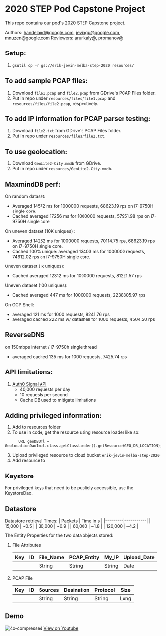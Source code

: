 # 2020 STEP Pod Capstone Project

This repo contains our pod's 2020 STEP Capstone project.

Authors: handeland@google.com, jevingu@google.com, mnuzen@google.com 
Reviewers: arunkaly@, promanov@

## Setup: 
1. `gsutil cp -r gs://erik-jevin-melba-step-2020 resources/`

## To add sample PCAP files: 

1. Download `file1.pcap` and `file2.pcap` from GDrive's PCAP Files folder.
2. Put in repo under `resources/files/file1.pcap` and `resources/files/file2.pcap`, respectively. 

## To add IP information for PCAP parser testing:

1. Download `file2.txt` from GDrive's PCAP Files folder.
2. Put in repo under `resources/files/file2.txt`.

## To use geolocation: 

1. Download `GeoLite2-City.mmdb` from GDrive.
2. Put in repo under `resources/GeoLite2-City.mmdb`.

## MaxmindDB perf: 

On random dataset:
- Averaged 14572 ms for 1000000 requests, 68623.19 rps on i7-9750H single core.
- Cached averaged 17256 ms for 1000000 requests, 57951.98 rps on i7-9750H single core

On uneven dataset (10K uniques) : 
- Averaged 14262 ms for 1000000 requests, 70114.75 rps, 68623.19 rps on i7-9750H single core.
- Cached 100% unique: averaged 13403 ms for 1000000 requests, 74612.02 rps on i7-9750H single core.

Uneven dataset (1k uniques): 
- Cached averaged 12312 ms for 1000000 requests, 81221.57 rps

Uneven dataset (100 uniques):
- Cached averaged 447 ms for 1000000 requests, 2238805.97 rps

On GCP Shell: 
- averaged 121 ms for 1000 requests, 8241.76 rps
- averaged cached 222 ms w/ datashell for 1000 requests, 4504.50 rps

## ReverseDNS

on 150mbps internet / i7-9750h single thread
- averaged cached 135 ms for 1000 requests, 7425.74 rps

## API limitations: 
1. [Auth0 Signal API](https://auth0.com/signals/docs/)
    - 40,000 requests per day
    - 10 requests per second
    - Cache DB used to mitigate limitations


## Adding privileged information: 
1. Add to resources folder
2. To use in code, get the resource using resource loader like so:

```$java
      URL geoDBUrl = GeolocationDaoImpl.class.getClassLoader().getResource(GEO_DB_LOCATION);
```
3. Upload privileged resource to cloud bucket `erik-jevin-melba-step-2020`
4. Add resource to 

## Keystore
For privileged keys that need to be publicly accessible, use the KeystoreDao. 

## Datastore
Datastore retrieval Times:
| Packets | Time in s |
|---------|-----------|
| 15,000  | ~0.5      |
| 30,000  | ~0.9      |
| 60,000  | ~1.8      |
| 120,000 | ~4.2      |

The Entity Properties for the two data objects stored:

1. File Attributes

    | Key | ID | File_Name | PCAP_Entity | My_IP | Upload_Date |
    |-----|----|-----------|-------------|-------|------------|
    |     |    | String    | String      | String| Date       |

2. PCAP File

    | Key | ID | Sources | Desination | Protocol | Size |
    |-----|----|---------|------------|----------|------|
    |     |    | String  | String     | String   | Long |

## Demo
![4x-compressed](https://user-images.githubusercontent.com/16601367/92042550-eb461400-ed26-11ea-8b7a-c6741a70ad11.gif)
[View on Youtube](https://youtu.be/0yPIX50UWB8)

